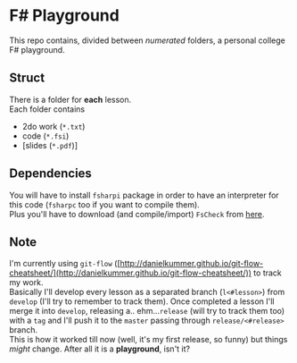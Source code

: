 # F# Playground
This repo contains, divided between *numerated* folders, a personal college F# playground.    

## Struct
There is a folder for **each** lesson.   
Each folder contains
- 2do work (`*.txt`)
- code (`*.fsi`)
- [slides (`*.pdf`)]
    
## Dependencies
You will have to install `fsharpi` package in order to have an interpreter for this code (`fsharpc` too if you want to compile them).    
Plus you'll have to download (and compile/import) `FsCheck` from [here](https://fscheck.github.io/FsCheck/).

## Note
I'm currently using `git-flow` ([http://danielkummer.github.io/git-flow-cheatsheet/](http://danielkummer.github.io/git-flow-cheatsheet/)) to track my work.   
Basically I'll develop every lesson as a separated branch (`l<#lesson>`) from `develop` (I'll try to remember to track them). Once completed a lesson I'll merge it into `develop`, releasing a.. ehm...`release` (will try to track them too) with a `tag` and I'll push it to the `master` passing through `release/<#release>` branch.    
This is how it worked till now (well, it's my first release, so funny) but things *might* change. After all it is a **playground**, isn't it?    